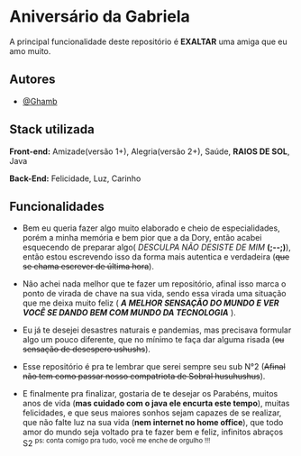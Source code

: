 
# Aniversário da Gabriela


A principal funcionalidade deste repositório é **EXALTAR** uma amiga que eu amo muito.
## Autores

- [@Ghamb](https://www.github.com/GHamb)



## Stack utilizada



**Front-end:** Amizade(versão 1+), Alegria(versão 2+), Saúde, **RAIOS DE SOL**, Java

**Back-End:** Felicidade, Luz, Carinho


## Funcionalidades

- Bem eu queria fazer algo muito elaborado e cheio de especialidades, porém a minha memória e bem pior que a da Dory, então acabei esquecendo de preparar algo( *DESCULPA NÃO DESISTE DE MIM* **(;--;)**), então estou escrevendo isso da forma mais autentica e verdadeira (~~que se chama escrever de última hora~~).

- Não achei nada melhor que te fazer um repositório, afinal isso marca o ponto de virada de chave na sua vida, sendo essa virada uma situação que me deixa muito feliz ( ***A MELHOR SENSAÇÃO DO MUNDO E VER VOCÊ SE DANDO BEM COM MUNDO DA TECNOLOGIA*** ).

- Eu já te desejei desastres naturais e pandemias, mas precisava formular algo um pouco diferente, que no mínimo te faça dar alguma risada (~~ou sensação de desespero ushushs~~).

- Esse repositório é pra te lembrar que serei sempre seu sub N°2 (~~Afinal não tem como passar nosso compatriota de Sobral husuhushus~~).

- E finalmente pra finalizar, gostaria de te desejar os Parabéns, muitos anos de vida (**mas cuidado com o java ele encurta este tempo**), muitas felicidades, e que seus maiores sonhos sejam capazes de se realizar, que não falte luz na sua vida (**nem internet no home office**), que todo amor do mundo seja voltado pra te fazer bem e feliz, infinitos abraços S2 <sup>ps: conta comigo pra tudo, você me enche de orgulho !!!</sup>




